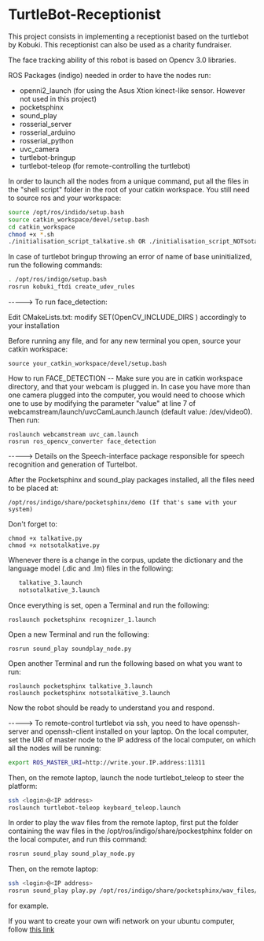 # TurtleBot-Receptionist
This project consists in implementing a receptionist based on the turtlebot by Kobuki. This receptionist can also be used as a charity fundraiser. 

The face tracking ability of this robot is based on Opencv 3.0 libraries.

ROS Packages (indigo) needed in order to have the nodes run:
  - openni2_launch (for using the Asus Xtion kinect-like sensor. However not used in this project)
  - pocketsphinx
  - sound_play
  - rosserial_server
  - rosserial_arduino
  - rosserial_python
  - uvc_camera
  - turtlebot-bringup
  - turtlebot-teleop (for remote-controlling the turtlebot)

In order to launch all the nodes from a unique command, put all the files in the "shell script" folder
in the root of your catkin workspace. You still need to source ros and your workspace:
```sh
source /opt/ros/indido/setup.bash
source catkin_workspace/devel/setup.bash
cd catkin_workspace
chmod +x *.sh
./initialisation_script_talkative.sh OR ./initialisation_script_NOTsotalkative.sh
```
In case of turtlebot bringup throwing an error of name of base uninitialized, run the following commands:
```sh
. /opt/ros/indigo/setup.bash 
rosrun kobuki_ftdi create_udev_rules
```

-----> To run face_detection:

Edit CMakeLists.txt: modify SET(OpenCV_INCLUDE_DIRS ) accordingly to your installation

Before running any file, and for any new terminal you open, source your catkin workspace:

    source your_catkin_workspace/devel/setup.bash

How to run FACE_DETECTION -- Make sure you are in catkin workspace directory, and that your webcam is plugged in.
In case you have more than one camera plugged into the computer, you would need to choose which one to use by modifying 
the parameter "value" at line 7 of webcamstream/launch/uvcCamLaunch.launch (default value: /dev/video0). Then run:

    roslaunch webcamstream uvc_cam.launch
    rosrun ros_opencv_converter face_detection


-----> Details on the Speech-interface package responsible for speech recognition and generation of Turtelbot. 

After the Pocketsphinx and sound_play packages installed, all the files need to be placed at:

    /opt/ros/indigo/share/pocketsphinx/demo (If that's same with your system)
    
 Don't forget to:

    chmod +x talkative.py
    chmod +x notsotalkative.py

 Whenever there is a change in the corpus, update the dictionary and the language model (.dic and .lm) files in the following:
 ```sh
    talkative_3.launch
    notsotalkative_3.launch 
```
 Once everything is set, open a Terminal and run the following:

    roslaunch pocketsphinx recognizer_1.launch 
    
 Open a new Terminal and run the following:

    rosrun sound_play soundplay_node.py

 Open another Terminal and run the following based on what you want to run:

    roslaunch pocketsphinx talkative_3.launch
    roslaunch pocketsphinx notsotalkative_3.launch  
    
 Now the robot should be ready to understand you and respond. 


-----> To remote-control turtlebot via ssh, you need to have openssh-server and openssh-client installed on your laptop.
On the local computer, set the URI of master node to the IP address of the local computer, on which all the nodes will be running:
```sh
export ROS_MASTER_URI=http://write.your.IP.address:11311
```
Then, on the remote laptop, launch the node turtlebot_teleop to steer the platform:
```sh
ssh <login>@<IP address>
roslaunch turtlebot-teleop keyboard_teleop.launch
```
In order to play the wav files from the remote laptop, first put the folder containing the wav files in the /opt/ros/indigo/share/pockestphinx folder on the local computer, and run this command:
```sh
rosrun sound_play sound_play_node.py
```
Then, on the remote laptop:
```sh
ssh <login>@<IP address>
rosrun sound_play play.py /opt/ros/indigo/share/pocketsphinx/wav_files/normal_hello.wav
```
for example.

If you want to create your own wifi network on your ubuntu computer, follow [this link](http://askubuntu.com/questions/490950/create-wifi-hotspot-on-ubuntu)
